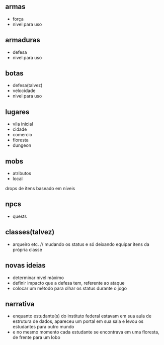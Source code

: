 ## armas

-   força
-   nivel para uso

## armaduras

-   defesa
-   nivel para uso

## botas

-   defesa(talvez)
-   velocidade
-   nivel para uso

## lugares

-   vila inicial
-   cidade
-   comercio
-   floresta
-   dungeon

## mobs

-   atributos
-   local

drops de itens baseado em níveis

## npcs

-   quests

## classes(talvez)

-   arqueiro etc. // mudando os status e só deixando equipar itens da própria classe

## novas ideias

-   determinar nível máximo
-   definir impacto que a defesa tem, referente ao ataque
-   colocar um método para olhar os status durante o jogo

## narrativa

-   enquanto estudante(s) do instituto federal estavam em sua aula de estrutura de dados, apareceu um portal em sua sala e levou os estudantes para outro mundo
-   e no mesmo momento cada estudante se encontrava em uma floresta, de frente para um lobo
